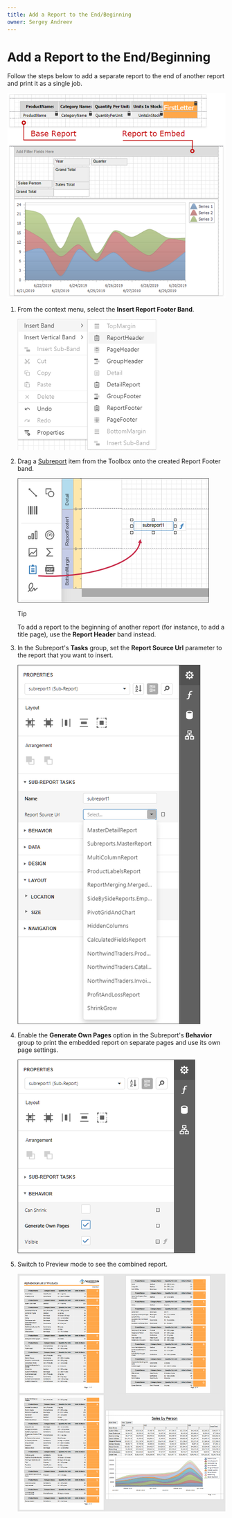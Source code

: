 ```yaml
---
title: Add a Report to the End/Beginning
owner: Sergey Andreev
---
```


# Add a Report to the End/Beginning

Follow the steps below to add a separate report to the end of another report and print it as a single job.

![xtrareports-merge-endreport-layouts](../../../images/eurd-merge-endreport-layouts.png)

1. From the context menu, select the **Insert Report Footer Band**.

	![toolbox-drop-report-control-label](../../../images/eurd-merge-add-report-footer.png)

2. Drag a [Subreport](../use-report-elements/use-basic-report-controls/subreport.md) item from the Toolbox onto the created Report Footer band.

	![toolbox-drop-report-control-label](../../../images/eurd-merge-add-subreport-2.png)

    > [!Tip]
    > To add a report to the beginning of another report (for instance, to add a title page), use the **Report Header** band instead.
3. In the Subreport's **Tasks** group, set the **Report Source Url** parameter to the report that you want to insert.

    ![xtrareports-add-subreport](../../../images/eurd-merge-configure-subreport-2.png)

4. Enable the **Generate Own Pages** option in the Subreport's **Behavior** group to print the embedded report on separate pages and use its own page settings.

    ![xtrareports-subreport-enable-generateownpages](../../../images/eurd-merge-enable-generateownpages-2.png)

5. Switch to Preview mode to see the combined report.

    ![title-report-page-result](../../../images/eurd-merge-endreport-result.png)
